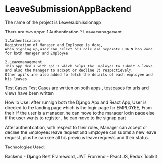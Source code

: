 # LeaveSubmissionAppBackend

The name of the project is Leavesubmissionapp

There are two apps:
	1.Authentication
	2.Leavemanagement
	
	1.Authentication
	Registration of Manager and Employee is done,
	When signing up,user can select his role and seperate LOGIN has done for both Manager and Employee
	
	2.Leavemanagement
	This app deals with api's which helps the Employee to submit a leave and also the Manager to accept or decline it respectievely.
	Other api's are also added to fetch the details of each employee and his leaves.
	
Test Cases
Test Cases are written on both apps , test cases for urls and views have been written


How to Use:
After runnign both the Django App and React App, 
User is directed to the landing page which is the login page for EMPLOYEE,
From their ,if the user is a manager, he can move to the manager login page else if the user wants to register , he can move to the signup part

After authentication, with respect to their roles, Manager can accept or decline the Employees leave request and Employee can submit a new leave request ,plus he can see all his previous leave requests and their status.




Technologies Used:

Backend - Django Rest Frameword, JWT 
Frontend - React JS, Redux Toolkit

